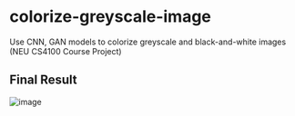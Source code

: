 # colorize-greyscale-image

Use CNN, GAN models to colorize greyscale and black-and-white images (NEU CS4100 Course Project)

## Final Result

![image](https://user-images.githubusercontent.com/50370453/230510081-e21f2fa4-d164-4409-acd5-86507d5aed5c.png)
